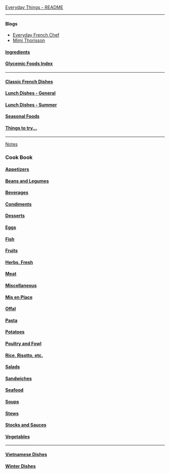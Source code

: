 [Everyday Things - README](https://github.com/vmsmith/EDT/blob/master/README.md)

-----  
#### Blogs    

* [Everyday French Chef](https://everydayfrenchchef.com/)  
* [Mimi Thorisson](http://mimithorisson.com/)  

#### [Ingredients](https://github.com/vmsmith/CookBook/blob/master/ingredients.md)   

#### [Glycemic Foods Index](https://github.com/vmsmith/CookBook/blob/master/glycemic_foods.md)

-----  

#### [Classic French Dishes](https://github.com/vmsmith/CookBook/blob/master/dishes_classic_french.md)

#### [Lunch Dishes - General](https://github.com/vmsmith/CookBook/blob/master/dishes_lunch.md)   

#### [Lunch Dishes - Summer](https://github.com/vmsmith/CookBook/blob/master/dishes_lunch_summer.md)

#### [Seasonal Foods](https://github.com/vmsmith/CookBook/blob/master/dishes_seasonal.md)  

#### [Things to try...](https://github.com/vmsmith/CookBook/blob/master/dishes_to_try.md)  

-----  

[Notes](https://github.com/vmsmith/CookBook/blob/master/notes.md)

### Cook Book  

#### [Appetizers](https://github.com/vmsmith/CookBook/blob/master/appetizers.md)  

#### [Beans and Legumes](https://github.com/vmsmith/CookBook/blob/master/beans_legumes.md)

#### [Beverages](https://github.com/vmsmith/CookBook/blob/master/beverages.md)

#### [Condiments](https://github.com/vmsmith/CookBook/blob/master/condiments.md)  

#### [Desserts](https://github.com/vmsmith/CookBook/blob/master/desserts.md)  

#### [Eggs](https://github.com/vmsmith/CookBook/blob/master/eggs.md)

#### [Fish](https://github.com/vmsmith/CookBook/blob/master/fish_shellfish.md)  

#### [Fruits](https://github.com/vmsmith/CookBook/blob/master/fruits.md)

#### [Herbs, Fresh](https://github.com/vmsmith/CookBook/blob/master/herbs_fresh.md)

#### [Meat](https://github.com/vmsmith/CookBook/blob/master/meat.md)  

#### [Miscellaneous](https://github.com/vmsmith/CookBook/blob/master/miscellaneous.md)  

#### [Mis en Place](https://github.com/vmsmith/CookBook/blob/master/mis_en_place.md)

#### [Offal](https://github.com/vmsmith/CookBook/blob/master/offal.md)

#### [Pasta](https://github.com/vmsmith/CookBook/blob/master/pasta.md)

#### [Potatoes](https://github.com/vmsmith/CookBook/blob/master/potatoes.md)

#### [Poultry and Fowl](https://github.com/vmsmith/CookBook/blob/master/poultry_fowl.md)

#### [Rice, Risotto, etc.](https://github.com/vmsmith/CookBook/blob/master/rice_risotto.md)

#### [Salads](https://github.com/vmsmith/CookBook/blob/master/salads.md)  

#### [Sandwiches](https://github.com/vmsmith/CookBook/blob/master/sandwiches.md)  

#### [Seafood](https://github.com/vmsmith/CookBook/blob/master/fish_shellfish.md)

#### [Soups](https://github.com/vmsmith/CookBook/blob/master/soups.md)  

#### [Stews](https://github.com/vmsmith/CookBook/blob/master/stews.md)    

#### [Stocks and Sauces](https://github.com/vmsmith/CookBook/blob/master/sauces.md)  

#### [Vegetables](https://github.com/vmsmith/CookBook/blob/master/vegetables.md)  

-----  

#### [Vietnamese Dishes](https://github.com/vmsmith/CookBook/blob/master/dishes_vietnamese.md)  

#### [Winter Dishes](https://github.com/vmsmith/CookBook/blob/master/misc_winter_dishes.md)



